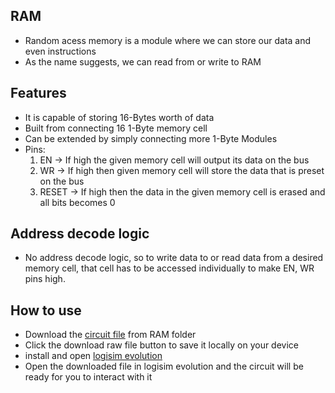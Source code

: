 ## RAM
- Random acess memory is a module where we can store our data and even instructions
- As the name suggests, we can read from or write to RAM

## Features
- It is capable of storing 16-Bytes worth of data
- Built from connecting 16 1-Byte memory cell
- Can be extended by simply connecting more 1-Byte Modules
- Pins:
  1) EN -> If high the given memory cell will output its data on the bus
  2) WR -> If high then given memory cell will store the data that is preset on the bus
  3) RESET -> If high then the data in the given memory cell is erased and all bits becomes 0

## Address decode logic
- No address decode logic, so to write data to or read data from a desired memory cell, that cell has to be accessed individually to make EN, WR pins high.

## How to use
- Download the [circuit file](../RAM.circ) from RAM folder
- Click the download raw file button to save it locally on your device
- install and open [logisim evolution](https://github.com/logisim-evolution/logisim-evolution/releases)
- Open the downloaded file in logisim evolution and the circuit will be ready for you to interact with it
